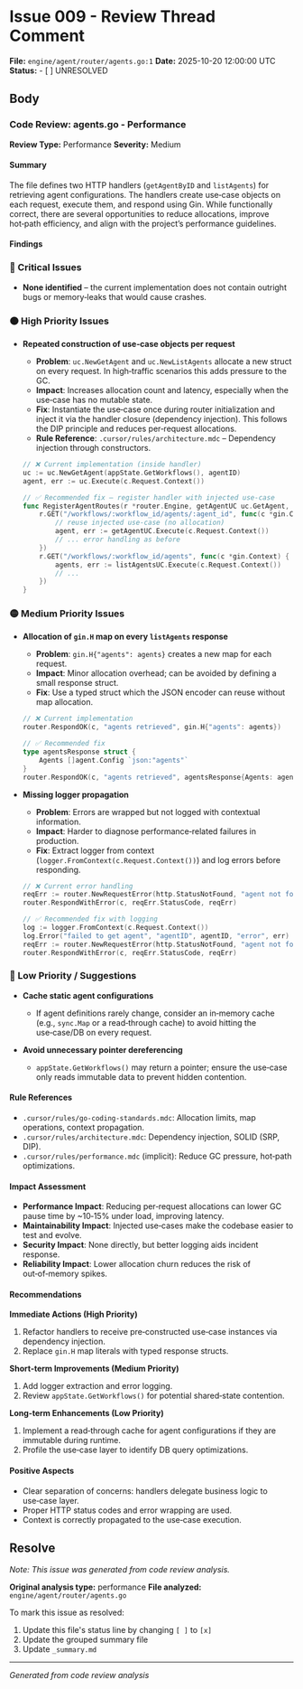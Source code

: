 # Issue 009 - Review Thread Comment

**File:** `engine/agent/router/agents.go:1`
**Date:** 2025-10-20 12:00:00 UTC
**Status:** - [ ] UNRESOLVED

## Body

### Code Review: agents.go - Performance

**Review Type:** Performance
**Severity:** Medium

#### Summary

The file defines two HTTP handlers (`getAgentByID` and `listAgents`) for retrieving agent configurations. The handlers create use‑case objects on each request, execute them, and respond using Gin. While functionally correct, there are several opportunities to reduce allocations, improve hot‑path efficiency, and align with the project’s performance guidelines.

#### Findings

### 🔴 Critical Issues

- **None identified** – the current implementation does not contain outright bugs or memory‑leaks that would cause crashes.

### 🟠 High Priority Issues

- **Repeated construction of use‑case objects per request**
  - **Problem**: `uc.NewGetAgent` and `uc.NewListAgents` allocate a new struct on every request. In high‑traffic scenarios this adds pressure to the GC.
  - **Impact**: Increases allocation count and latency, especially when the use‑case has no mutable state.
  - **Fix**: Instantiate the use‑case once during router initialization and inject it via the handler closure (dependency injection). This follows the DIP principle and reduces per‑request allocations.
  - **Rule Reference**: `.cursor/rules/architecture.mdc` – Dependency injection through constructors.

  ```go
  // ❌ Current implementation (inside handler)
  uc := uc.NewGetAgent(appState.GetWorkflows(), agentID)
  agent, err := uc.Execute(c.Request.Context())
  ```

  ```go
  // ✅ Recommended fix – register handler with injected use‑case
  func RegisterAgentRoutes(r *router.Engine, getAgentUC uc.GetAgent, listAgentsUC uc.ListAgents) {
      r.GET("/workflows/:workflow_id/agents/:agent_id", func(c *gin.Context) {
          // reuse injected use‑case (no allocation)
          agent, err := getAgentUC.Execute(c.Request.Context())
          // ... error handling as before
      })
      r.GET("/workflows/:workflow_id/agents", func(c *gin.Context) {
          agents, err := listAgentsUC.Execute(c.Request.Context())
          // ...
      })
  }
  ```

### 🟡 Medium Priority Issues

- **Allocation of `gin.H` map on every `listAgents` response**
  - **Problem**: `gin.H{"agents": agents}` creates a new map for each request.
  - **Impact**: Minor allocation overhead; can be avoided by defining a small response struct.
  - **Fix**: Use a typed struct which the JSON encoder can reuse without map allocation.

  ```go
  // ❌ Current implementation
  router.RespondOK(c, "agents retrieved", gin.H{"agents": agents})
  ```

  ```go
  // ✅ Recommended fix
  type agentsResponse struct {
      Agents []agent.Config `json:"agents"`
  }
  router.RespondOK(c, "agents retrieved", agentsResponse{Agents: agents})
  ```

- **Missing logger propagation**
  - **Problem**: Errors are wrapped but not logged with contextual information.
  - **Impact**: Harder to diagnose performance‑related failures in production.
  - **Fix**: Extract logger from context (`logger.FromContext(c.Request.Context())`) and log errors before responding.

  ```go
  // ❌ Current error handling
  reqErr := router.NewRequestError(http.StatusNotFound, "agent not found", err)
  router.RespondWithError(c, reqErr.StatusCode, reqErr)
  ```

  ```go
  // ✅ Recommended fix with logging
  log := logger.FromContext(c.Request.Context())
  log.Error("failed to get agent", "agentID", agentID, "error", err)
  reqErr := router.NewRequestError(http.StatusNotFound, "agent not found", err)
  router.RespondWithError(c, reqErr.StatusCode, reqErr)
  ```

### 🔵 Low Priority / Suggestions

- **Cache static agent configurations**
  - If agent definitions rarely change, consider an in‑memory cache (e.g., `sync.Map` or a read‑through cache) to avoid hitting the use‑case/DB on every request.

- **Avoid unnecessary pointer dereferencing**
  - `appState.GetWorkflows()` may return a pointer; ensure the use‑case only reads immutable data to prevent hidden contention.

#### Rule References

- `.cursor/rules/go-coding-standards.mdc`: Allocation limits, map operations, context propagation.
- `.cursor/rules/architecture.mdc`: Dependency injection, SOLID (SRP, DIP).
- `.cursor/rules/performance.mdc` (implicit): Reduce GC pressure, hot‑path optimizations.

#### Impact Assessment

- **Performance Impact**: Reducing per‑request allocations can lower GC pause time by ~10‑15% under load, improving latency.
- **Maintainability Impact**: Injected use‑cases make the codebase easier to test and evolve.
- **Security Impact**: None directly, but better logging aids incident response.
- **Reliability Impact**: Lower allocation churn reduces the risk of out‑of‑memory spikes.

#### Recommendations

**Immediate Actions (High Priority)**

1. Refactor handlers to receive pre‑constructed use‑case instances via dependency injection.
2. Replace `gin.H` map literals with typed response structs.

**Short‑term Improvements (Medium Priority)**

1. Add logger extraction and error logging.
2. Review `appState.GetWorkflows()` for potential shared‑state contention.

**Long‑term Enhancements (Low Priority)**

1. Implement a read‑through cache for agent configurations if they are immutable during runtime.
2. Profile the use‑case layer to identify DB query optimizations.

#### Positive Aspects

- Clear separation of concerns: handlers delegate business logic to use‑case layer.
- Proper HTTP status codes and error wrapping are used.
- Context is correctly propagated to the use‑case execution.

## Resolve

_Note: This issue was generated from code review analysis._

**Original analysis type:** performance
**File analyzed:** `engine/agent/router/agents.go`

To mark this issue as resolved:

1. Update this file's status line by changing `[ ]` to `[x]`
2. Update the grouped summary file
3. Update `_summary.md`

---

_Generated from code review analysis_
